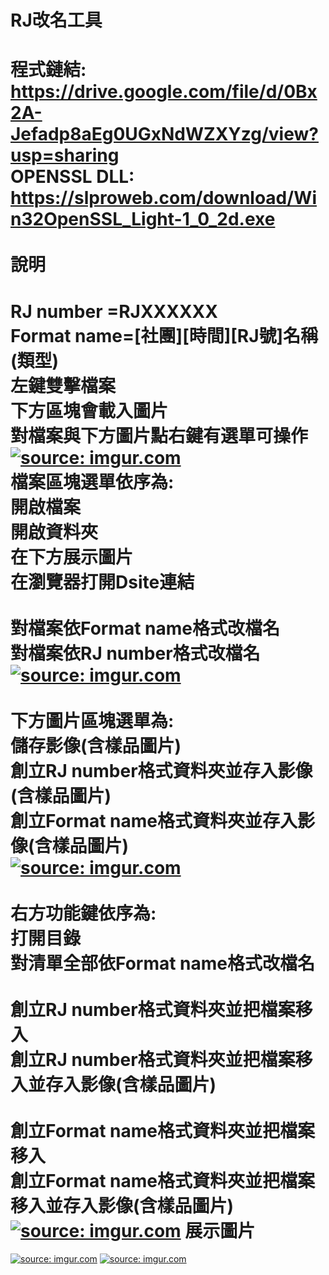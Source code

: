 ﻿RJ改名工具
=====
程式鏈結:</br>
https://drive.google.com/file/d/0Bx2A-Jefadp8aEg0UGxNdWZXYzg/view?usp=sharing
</br>
OPENSSL DLL:</br>
https://slproweb.com/download/Win32OpenSSL_Light-1_0_2d.exe</br>
</br>
說明
=====
RJ number =RJXXXXXX
</br>
Format name=[社團][時間][RJ號]名稱(類型)
</br>
左鍵雙擊檔案</br>
下方區塊會載入圖片</br>
對檔案與下方圖片點右鍵有選單可操作
</br>
<a href="http://imgur.com/pCJtY5x"><img src="http://i.imgur.com/pCJtY5x.png" title="source: imgur.com" /></a>
</br>
檔案區塊選單依序為:</br>
開啟檔案</br>
開啟資料夾</br>
在下方展示圖片</br>
在瀏覽器打開Dsite連結</br>
</br>
對檔案依Format name格式改檔名</br>
對檔案依RJ number格式改檔名</br>
<a href="http://imgur.com/LdIS2Fz"><img src="http://i.imgur.com/LdIS2Fz.png" title="source: imgur.com" /></a>
</br>
</br>
下方圖片區塊選單為:</br>
儲存影像(含樣品圖片)</br>
創立RJ number格式資料夾並存入影像(含樣品圖片)</br>
創立Format name格式資料夾並存入影像(含樣品圖片)</br>
<a href="http://imgur.com/mf5vNSJ"><img src="http://i.imgur.com/mf5vNSJ.png" title="source: imgur.com" /></a>
</br>
</br>
右方功能鍵依序為:</br>
打開目錄</br>
對清單全部依Format name格式改檔名</br>
</br>
創立RJ number格式資料夾並把檔案移入</br>
創立RJ number格式資料夾並把檔案移入並存入影像(含樣品圖片)</br>
</br>
創立Format name格式資料夾並把檔案移入</br>
創立Format name格式資料夾並把檔案移入並存入影像(含樣品圖片)</br>
<a href="http://imgur.com/8Mo0n0y"><img src="http://i.imgur.com/8Mo0n0y.png" title="source: imgur.com" /></a>
展示圖片
=====
<a href="http://imgur.com/qmOuqwK"><img src="http://i.imgur.com/qmOuqwK.png" title="source: imgur.com" /></a>
<a href="http://imgur.com/mWQ4bv6"><img src="http://i.imgur.com/mWQ4bv6.png" title="source: imgur.com" /></a>
